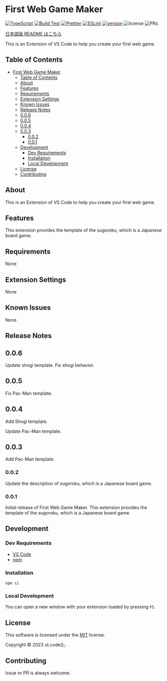 # First Web Game Maker

[![TypeScript](https://img.shields.io/badge/TypeScript-007ACC.svg?logo=typescript&logoColor=white)](https://github.com/microsoft/TypeScript)
[![Build Test](https://github.com/ut-code/first-web-game-maker/actions/workflows/build-test.yml/badge.svg)](https://github.com/ut-code/first-web-game-maker/actions/workflows/build-test.yml)
[![Prettier](https://github.com/ut-code/first-web-game-maker/actions/workflows/prettier.yml/badge.svg)](https://github.com/ut-code/first-web-game-maker/actions/workflows/prettier.yml)
[![ESLint](https://github.com/ut-code/first-web-game-maker/actions/workflows/eslint.yml/badge.svg)](https://github.com/ut-code/first-web-game-maker/actions/workflows/eslint.yml)
[![version](https://img.shields.io/visual-studio-marketplace/v/utcode.first-web-game-maker)](https://marketplace.visualstudio.com/items?itemName=utcode.first-web-game-maker&ssr=false#overview)
![license](https://img.shields.io/badge/license-MIT-informational.svg)
![PRs](https://img.shields.io/badge/PRs-welcome-brightgreen.svg)

[日本語版 README はこちら](README-ja.md)

This is an Extension of VS Code to help you create your first web game.

## Table of Contents

- [First Web Game Maker](#first-web-game-maker)
  - [Table of Contents](#table-of-contents)
  - [About](#about)
  - [Features](#features)
  - [Requirements](#requirements)
  - [Extension Settings](#extension-settings)
  - [Known Issues](#known-issues)
  - [Release Notes](#release-notes)
  - [0.0.6](#006)
  - [0.0.5](#005)
  - [0.0.4](#004)
  - [0.0.3](#003)
    - [0.0.2](#002)
    - [0.0.1](#001)
  - [Development](#development)
    - [Dev Requirements](#dev-requirements)
    - [Installation](#installation)
    - [Local Development](#local-development)
  - [License](#license)
  - [Contributing](#contributing)

## About

This is an Extension of VS Code to help you create your first web game.

## Features

This extension provides the template of the sugoroku, which is a Japanese board game.

## Requirements

None

## Extension Settings

None

<!-- Include if your extension adds any VS Code settings through the `contributes.configuration` extension point.

For example:

This extension contributes the following settings:

- `myExtension.enable`: Enable/disable this extension.
- `myExtension.thing`: Set to `blah` to do something. -->

## Known Issues

None

## Release Notes

## 0.0.6

Update shogi template.
Fix shogi behavior.

## 0.0.5

Fix Pac-Man template.

## 0.0.4

Add Shogi template.

Update Pac-Man template.

## 0.0.3

Add Pac-Man template.

### 0.0.2

Update the description of sugoroku, which is a Japanese board game.

### 0.0.1

Initial release of First Web Game Maker. This extension provides the template of the sugoroku, which is a Japanese board game.

<!-- Users appreciate release notes as you update your extension.

### 1.0.0

Initial release of ...

### 1.0.1

Fixed issue #.

### 1.1.0

Added features X, Y, and Z. -->

## Development

### Dev Requirements

- [VS Code](https://github.com/microsoft/vscode)
- [npm](https://github.com/npm/cli)

### Installation

```shell
npm ci
```

### Local Development

You can open a new window with your extension loaded by pressing `F5`.

## License

This software is licensed under the [MIT](LICENSE) license.

Copyright © 2023 ut.code();.

## Contributing

Issue or PR is always welcome.
